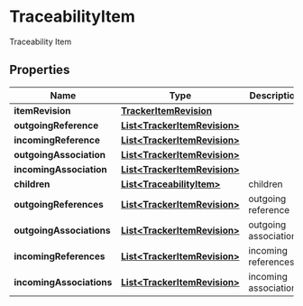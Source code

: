 

# TraceabilityItem

Traceability Item
## Properties

Name | Type | Description | Notes
------------ | ------------- | ------------- | -------------
**itemRevision** | [**TrackerItemRevision**](TrackerItemRevision.md) |  |  [optional]
**outgoingReference** | [**List&lt;TrackerItemRevision&gt;**](TrackerItemRevision.md) |  |  [optional]
**incomingReference** | [**List&lt;TrackerItemRevision&gt;**](TrackerItemRevision.md) |  |  [optional]
**outgoingAssociation** | [**List&lt;TrackerItemRevision&gt;**](TrackerItemRevision.md) |  |  [optional]
**incomingAssociation** | [**List&lt;TrackerItemRevision&gt;**](TrackerItemRevision.md) |  |  [optional]
**children** | [**List&lt;TraceabilityItem&gt;**](TraceabilityItem.md) | children |  [optional]
**outgoingReferences** | [**List&lt;TrackerItemRevision&gt;**](TrackerItemRevision.md) | outgoing reference |  [optional]
**outgoingAssociations** | [**List&lt;TrackerItemRevision&gt;**](TrackerItemRevision.md) | outgoing association |  [optional]
**incomingReferences** | [**List&lt;TrackerItemRevision&gt;**](TrackerItemRevision.md) | incoming references |  [optional]
**incomingAssociations** | [**List&lt;TrackerItemRevision&gt;**](TrackerItemRevision.md) | incoming associations |  [optional]



